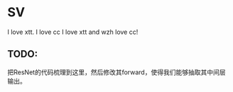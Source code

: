 # SV

I love xtt. 
I love cc
I love xtt and wzh love cc!


## TODO:

把ResNet的代码梳理到这里，然后修改其forward，使得我们能够抽取其中间层输出。
